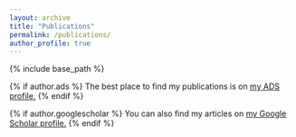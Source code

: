 ```yaml
---
layout: archive
title: "Publications"
permalink: /publications/
author_profile: true
---
```


{% include base_path %}

{% if author.ads %}
  The best place to find my publications is on <u><a href="{{author.ads}}">my ADS profile</a>.</u>
{% endif %}

{% if author.googlescholar %}
  You can also find my articles on <u><a href="{{author.googlescholar}}">my Google Scholar profile</a>.</u>
{% endif %}

<!---{% for post in site.publications reversed %}
  {% include archive-single.html %}
{% endfor %}--->
